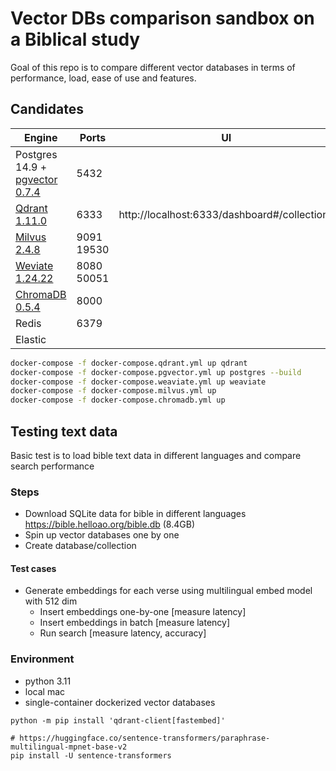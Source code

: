 # Vector DBs comparison sandbox on a Biblical study
Goal of this repo is to compare different vector databases in terms of performance, load,
ease of use and features.

## Candidates

| Engine                                                                 |Ports| UI
|------------------------------------------------------------------------|--|--|
| Postgres 14.9 + [pgvector 0.7.4](https://github.com/pgvector/pgvector) |5432|
| [Qdrant 1.11.0](https://github.com/qdrant/qdrant)                       |6333| http://localhost:6333/dashboard#/collections |
| [Milvus 2.4.8](https://github.com/milvus-io/milvus)                    |9091 19530|
| [Weviate 1.24.22](https://github.com/weaviate/weaviate)                |8080 50051 |
| [ChromaDB 0.5.4](https://github.com/chroma-core/chroma)                | 8000 |
| Redis                                                                  | 6379 |
| Elastic                                                                |  |


```bash
docker-compose -f docker-compose.qdrant.yml up qdrant
docker-compose -f docker-compose.pgvector.yml up postgres --build
docker-compose -f docker-compose.weaviate.yml up weaviate
docker-compose -f docker-compose.milvus.yml up
docker-compose -f docker-compose.chromadb.yml up
```


## Testing text data
Basic test is to load bible text data in different languages and compare search performance

### Steps
- Download SQLite data for bible in different languages
https://bible.helloao.org/bible.db (8.4GB)
- Spin up vector databases one by one
- Create database/collection

#### Test cases
- Generate embeddings for each verse using multilingual embed model with 512 dim
  - Insert embeddings one-by-one [measure latency]
  - Insert embeddings in batch [measure latency]
  - Run search [measure latency, accuracy]

### Environment
- python 3.11
- local mac
- single-container dockerized vector databases
```
python -m pip install 'qdrant-client[fastembed]'

# https://huggingface.co/sentence-transformers/paraphrase-multilingual-mpnet-base-v2
pip install -U sentence-transformers
```
